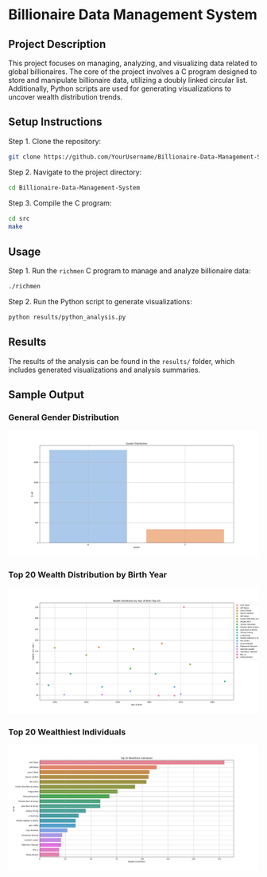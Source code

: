# Billionaire Data Management System

## Project Description
This project focuses on managing, analyzing, and visualizing data related to global billionaires. The core of the project involves a C program designed to store and manipulate billionaire data, utilizing a doubly linked circular list. Additionally, Python scripts are used for generating visualizations to uncover wealth distribution trends.

## Setup Instructions

Step 1. Clone the repository:
```bash
git clone https://github.com/YourUsername/Billionaire-Data-Management-System.git
```
Step 2. Navigate to the project directory:
```bash
cd Billionaire-Data-Management-System
```
Step 3. Compile the C program:
```bash
cd src
make
```

## Usage

Step 1. Run the `richmen` C program to manage and analyze billionaire data:
```bash
./richmen
```

Step 2. Run the Python script to generate visualizations:
```bash
python results/python_analysis.py
```

## Results

The results of the analysis can be found in the `results/` folder, which includes generated visualizations and analysis summaries.

## Sample Output

### General Gender Distribution
![General Gender Distribution](results/general_gender_distribution.png)

### Top 20 Wealth Distribution by Birth Year
![Top 20 Wealth Distribution by Birth Year](results/top_20_wealth_distribution_by_birthyear.png)

### Top 20 Wealthiest Individuals
![Top 20 Wealthiest Individuals](results/top_20_wealthiest.png)
